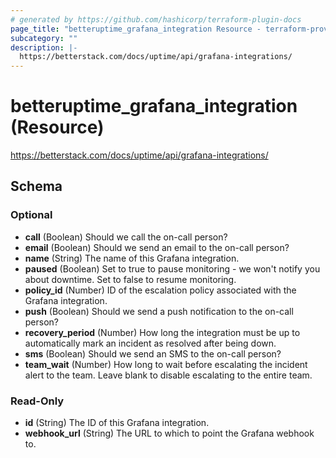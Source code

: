 ```yaml
---
# generated by https://github.com/hashicorp/terraform-plugin-docs
page_title: "betteruptime_grafana_integration Resource - terraform-provider-better-uptime"
subcategory: ""
description: |-
  https://betterstack.com/docs/uptime/api/grafana-integrations/
---
```


# betteruptime_grafana_integration (Resource)

https://betterstack.com/docs/uptime/api/grafana-integrations/



<!-- schema generated by tfplugindocs -->
## Schema

### Optional

- **call** (Boolean) Should we call the on-call person?
- **email** (Boolean) Should we send an email to the on-call person?
- **name** (String) The name of this Grafana integration.
- **paused** (Boolean) Set to true to pause monitoring - we won't notify you about downtime. Set to false to resume monitoring.
- **policy_id** (Number) ID of the escalation policy associated with the Grafana integration.
- **push** (Boolean) Should we send a push notification to the on-call person?
- **recovery_period** (Number) How long the integration must be up to automatically mark an incident as resolved after being down.
- **sms** (Boolean) Should we send an SMS to the on-call person?
- **team_wait** (Number) How long to wait before escalating the incident alert to the team. Leave blank to disable escalating to the entire team.

### Read-Only

- **id** (String) The ID of this Grafana integration.
- **webhook_url** (String) The URL to which to point the Grafana webhook to.


